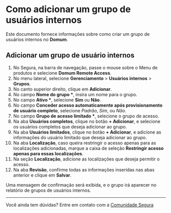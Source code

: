 # Como adicionar um grupo de usuários internos

Este documento fornece informações sobre como criar um grupo de usuários internos no **Domum**.

## Adicionar um grupo de usuário internos

1. No Segura, na barra de navegação, passe o mouse sobre o Menu de produtos e selecione **Domum Remote Access**.
2. No menu lateral, selecione **Gerenciamento** > **Usuários internos** > **Grupos**.
3. No canto superior direito, clique em **Adicionar**.
4. No campo **Nome do grupo \***, insira um nome para o grupo.
5. No campo **Ativo \***, selecione **Sim** ou **Não**.
6. No campo **Conceder acesso automaticamente após provisionamento de usuário completo**, selecione *Padrão*, *Sim*, ou *Não*.
7. No campo **Grupo de acesso limitado \***, selecione o grupo de acesso.
8. Na aba **Usuários completos**, clique no botão **+ Adicionar**, e selecione os usuários completos que deseja adicionar ao grupo.
9. Na aba **Usuários limitados**, clique no botão **+ Adicionar**, e adicione as informações do usuário limitado que deseja adicionar ao grupo.
10. Na aba **Localização**, caso queira restringir o acesso apenas para as localizações adicionadas, marque a caixa de seleção **Restringir acesso apenas para essas localizações**.
11. Na seção **Localização**, adicione as localizações que deseja permitir o acesso.
12. Na aba **Revisão**, confirme todas as informações inseridas nas abas anterior e clique em **Salvar**.

Uma mensagem de confirmação será exibida, e o grupo irá aparecer no relatório de grupos de usuários internos.

---
Você ainda tem dúvidas? Entre em contato com a [Comunidade Segura](https://community.Segura.io/)